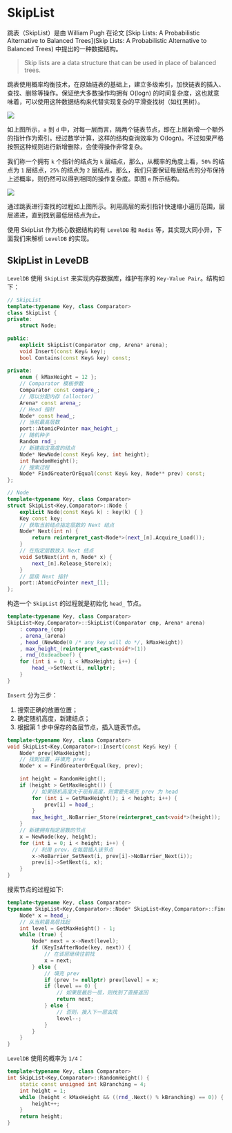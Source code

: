 # SkipList

跳表（SkipList）是由 William Pugh 在论文 [Skip Lists: A Probabilistic Alternative to
Balanced Trees](Skip Lists: A Probabilistic Alternative to
Balanced Trees) 中提出的一种数据结构。

> Skip lists are a data structure that can be used in place of balanced trees.

跳表使用概率均衡技术，在原始链表的基础上，建立多级索引，加快链表的插入、查找、删除等操作。保证绝大多数操作均拥有 O(logn) 的时间复杂度，这也就意味着，可以使用这种数据结构来代替实现复杂的平滑查找树（如红黑树）。

![](https://sleepy-1256633542.cos.ap-beijing.myqcloud.com/20181210145134.png)

如上图所示，`a` 到 `d` 中，对每一层而言，隔两个链表节点，即在上层新增一个额外的指针作为索引。经过数学计算，这样的结构查询效率为 O(logn)。不过如果严格按照这种规则进行新增删除，会使得操作非常复杂。

我们称一个拥有 `k` 个指针的结点为 `k` 层结点，那么，从概率的角度上看，`50%` 的结点为 `1` 层结点，`25%` 的结点为 `2` 层结点。那么，我们只要保证每层结点的分布保持上述概率，则仍然可以得到相同的操作复杂度。即图 `e` 所示结构。

![](https://sleepy-1256633542.cos.ap-beijing.myqcloud.com/20181210145848.png)

通过跳表进行查找的过程如上图所示。利用高层的索引指针快速缩小遍历范围，层层递进，直到找到最低层结点为止。

使用 SkipList 作为核心数据结构的有 `LevelDB` 和 `Redis` 等，其实现大同小异，下面我们来解析 `LevelDB` 的实现。

## SkipList in LeveDB

`LevelDB` 使用 `SkipList` 来实现内存数据库，维护有序的 `Key-Value Pair`。结构如下：

```c++
// SkipList
template<typename Key, class Comparator>
class SkipList {
private:
	struct Node;
	
public:
	explicit SkipList(Comparator cmp, Arena* arena);
	void Insert(const Key& key);
	bool Contains(const Key& key) const;
	
private:
	enum { kMaxHeight = 12 };
	// Comparator 模板参数
	Comparator const compare_;
	// 用以分配内存 (alloctor)
	Arena* const arena_;
	// Head 指针
	Node* const head_;
	// 当前最高层数
	port::AtomicPointer max_height_;
	// 随机种子
	Random rnd_;
	// 新建指定高度的结点
	Node* NewNode(const Key& key, int height);
	int RandomHeight();
	// 搜索过程
	Node* FindGreaterOrEqual(const Key& key, Node** prev) const;
};
```

```c++
// Node
template<typename Key, class Comparator>
struct SkipList<Key,Comparator>::Node {
	explicit Node(const Key& k) : key(k) { }
	Key const key;
	// 获取当前结点指定层数的 Next 结点
	Node* Next(int n) {
		return reinterpret_cast<Node*>(next_[n].Acquire_Load());
	}
	// 在指定层数放入 Next 结点
	void SetNext(int n, Node* x) {
		next_[n].Release_Store(x);
	}
	// 层级 Next 指针
	port::AtomicPointer next_[1];
};
```

构造一个 `SkipList` 的过程就是初始化 `head_` 节点。

```c++
template<typename Key, class Comparator>
SkipList<Key,Comparator>::SkipList(Comparator cmp, Arena* arena)
	: compare_(cmp)
	, arena_(arena)
	, head_(NewNode(0 /* any key will do */, kMaxHeight))
	, max_height_(reinterpret_cast<void*>(1))
	, rnd_(0xdeadbeef) {
	for (int i = 0; i < kMaxHeight; i++) {
		head_->SetNext(i, nullptr);
	}
}
```

`Insert` 分为三步：

1. 搜索正确的放置位置；
2. 确定随机高度，新建结点；
3. 根据第 1 步中保存的各层节点，插入链表节点。

```c++
template<typename Key, class Comparator>
void SkipList<Key,Comparator>::Insert(const Key& key) {
	Node* prev[kMaxHeight];
	// 找到位置，并填充 prev
	Node* x = FindGreaterOrEqual(key, prev);
	
	int height = RandomHeight();
	if (height > GetMaxHeight()) {
		// 如果随机高度大于现有高度，则需要先填充 prev 为 head
		for (int i = GetMaxHeight(); i < height; i++) {
			prev[i] = head_;
		}
		max_height_.NoBarrier_Store(reinterpret_cast<void*>(height));
	}
	// 新建拥有指定层数的节点
	x = NewNode(key, height);
	for (int i = 0; i < height; i++) {
		// 利用 prev，在每层插入该节点
		x->NoBarrier_SetNext(i, prev[i]->NoBarrier_Next(i));
		prev[i]->SetNext(i, x);
	}
}
```

搜索节点的过程如下:

```c++
template<typename Key, class Comparator>
typename SkipList<Key,Comparator>::Node* SkipList<Key,Comparator>::FindGreaterOrEqual(const Key& key, Node** prev) {
	Node* x = head_;
	// 从当前最高层找起
	int level = GetMaxHeight() - 1;
	while (true) {
		Node* next = x->Next(level);
		if (KeyIsAfterNode(key, next)) {
			// 在该层继续往前找
			x = next;
		} else {
			// 填充 prev
			if (prev != nullptr) prev[level] = x;
			if (level == 0) {
				// 如果是最后一层，则找到了直接返回
				return next;
			} else {
				// 否则，接入下一层去找
				level--;
			}
		}
	}
}
```

`LevelDB` 使用的概率为 `1/4`：

```c++
template<typename Key, class Comparator>
int SkipList<Key,Comparator>::RandomHeight() {
	static const unsigned int kBranching = 4;
	int height = 1;
	while (height < kMaxHeight && ((rnd_.Next() % kBranching) == 0)) {
		height++;
	}
	return height;
}
```